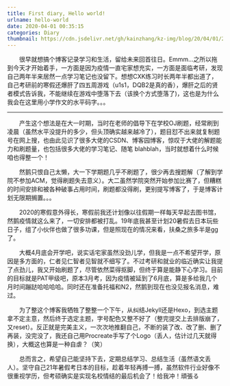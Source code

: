 ```yaml
---
title: First diary, Hello world!
urlname: hello-world
date: 2020-04-01 00:35:15
categories: Diary
thumbnail: https://cdn.jsdelivr.net/gh/kainzhang/kz-img/blog/20/04/01/200401-diary-thumbnail.jpg
---
```


&emsp;&emsp;很早就想搞个博客记录学习和生活，留给未来回首往日。Emmm...之所以拖到今天才开始着手，一方面是因为疫情一直宅家想充实，一方面是面临考研，发现自己两年半来居然一点学习笔记也没留下。想想CXK练习时长两年半都出道了，自己考研前的寒假还爆肝了四五周游戏（u1s1，DQB2是真的香），爆肝之后的贤者模式告诉我，不能继续在游戏中堕落下去（该换个方式堕落了)，这也是为什么我会在这里用小学作文的水平码字。。。

<!--more-->

----

&emsp;&emsp;产生这个想法是在大一时期，当时在老师的倡导下在学校OJ刷题，经常刷到凌晨（虽然水平没提升的多少，但头顶确实越来越冷了），题目怼不出来就复制题号在网上搜，也由此见识了很多大佬的CSDN、博客园博客，惊叹于大佬的解题能力和刷题量，也包括很多大佬的学习笔记、随笔 blahblah，当时就想着什么时候咱也得整一个！

&emsp;&emsp;然鹅只恨自己太懒，大一下学期题几乎不刷题了，很少再去搜题解（了解到学院不参加ACM，觉得刷题失去意义）。大二虽然学院突然开始参加比赛了，但糟糕的时间安排和被各种破事占用时间，刷题都没得刷，更别提写博客了，于是博客计划无限期搁置。。。

&emsp;&emsp;2020的寒假意外得长，寒假前我还计划像以往假期一样每天早起去图书馆，然鹅疫情就这么来了，一切安排都被打乱。19年底我甚至计划20暑假去日本玩些日子，组了小伙伴也做了很多功课，但是照现在的情况来看，扶桑之旅多半是gg了。

&emsp;&emsp;大概4月底会开学吧，说实话宅家虽然没劲儿学，但我是一点不希望开学，原因是多方面的，仁者见仁智者见智就不细写了。不过考研和就业的临近确实让我提了点劲儿，我又开始刷题了，尽管依然菜得抠脚，但终于算是能静下心学习。目前的目标就是PAT甲级吧，原本3月考，因为疫情被延到了6月底，算是多给我几个月时间蹦跶哈哈哈哈。同时还在准备托福和N2，然鹅到现在也没见报名消息，难过。

&emsp;&emsp;为了整这个博客我牺牲了整整一个下午，从纠结Jekyll还是Hexo，到选主题拿不定主意，然后终于选定主题，字号配色又整不好了（整完提交上去排版崩了，又reset）。反正就是完美主义，一次次地推翻自己，不断的装了改、改了删、删了再装，没完没了，我还自己用Procreate手写了个Logo（丢人，估计过几天就得换），大概这也算是一种自虐？（笑）

&emsp;&emsp;总而言之，希望自己能坚持下去，定期总结学习、总结生活（虽然语文丢人）。坚守自己21年暑假考日本的目标，趁着年轻再搏一搏，虽然软件行业好像不很重视学历，但考硕确实是实现名校情结的最后机会了！给我冲！頑張る